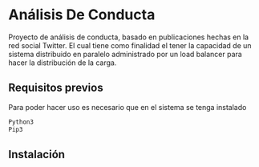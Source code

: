 # Análisis De Conducta
Proyecto de análisis de conducta, basado en publicaciones hechas en la red social Twitter. El cual tiene como finalidad el tener la capacidad de un sistema distribuido en paralelo administrado por un load balancer para hacer la distribución de la carga.
## Requisitos previos
Para poder hacer uso es necesario que en el sistema se tenga instalado
```bash
Python3
Pip3
```
## Instalación
